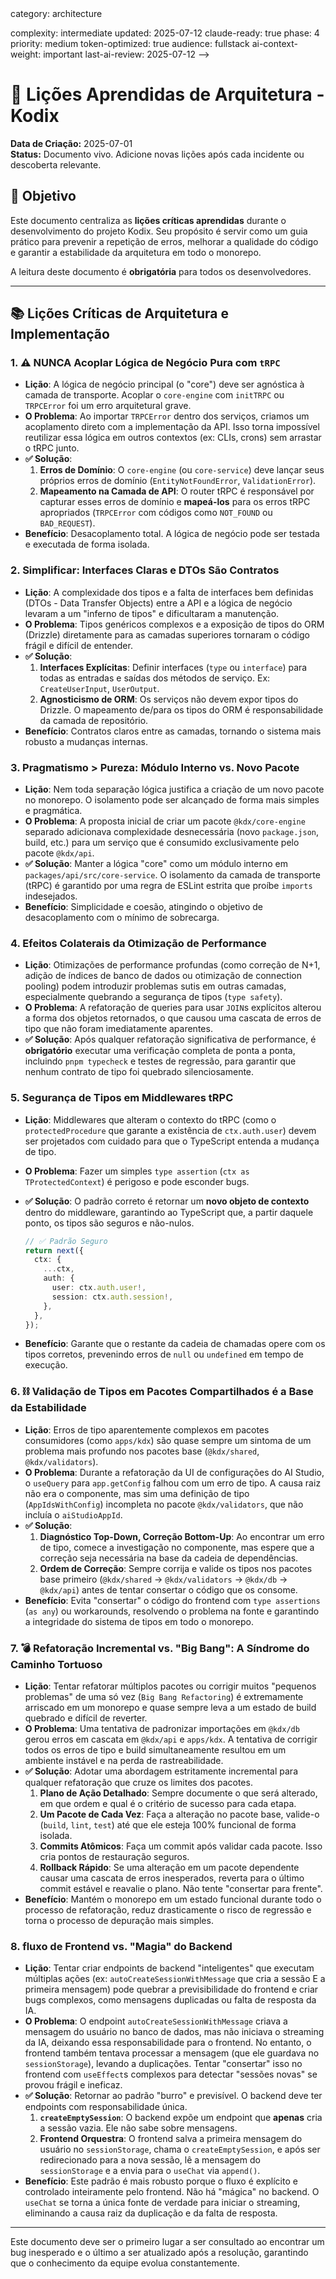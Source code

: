 <!-- AI-METADATA:
<!-- AI-CONTEXT-PRIORITY: always-include="true" summary-threshold="low" -->category: architecture
complexity: intermediate
updated: 2025-07-12
claude-ready: true
phase: 4
priority: medium
token-optimized: true
audience: fullstack
ai-context-weight: important
last-ai-review: 2025-07-12
-->

# 📖 Lições Aprendidas de Arquitetura - Kodix

**Data de Criação:** 2025-07-01  
**Status:** Documento vivo. Adicione novas lições após cada incidente ou descoberta relevante.

## 🎯 Objetivo

Este documento centraliza as **lições críticas aprendidas** durante o desenvolvimento do projeto Kodix. Seu propósito é servir como um guia prático para prevenir a repetição de erros, melhorar a qualidade do código e garantir a estabilidade da arquitetura em todo o monorepo.

A leitura deste documento é **obrigatória** para todos os desenvolvedores.

---

## 📚 Lições Críticas de Arquitetura e Implementação

### 1. ⚠️ NUNCA Acoplar Lógica de Negócio Pura com `tRPC`

- **Lição**: A lógica de negócio principal (o "core") deve ser agnóstica à camada de transporte. Acoplar o `core-engine` com `initTRPC` ou `TRPCError` foi um erro arquitetural grave.
- **O Problema**: Ao importar `TRPCError` dentro dos serviços, criamos um acoplamento direto com a implementação da API. Isso torna impossível reutilizar essa lógica em outros contextos (ex: CLIs, crons) sem arrastar o tRPC junto.
- **✅ Solução**:
  1. **Erros de Domínio**: O `core-engine` (ou `core-service`) deve lançar seus próprios erros de domínio (`EntityNotFoundError`, `ValidationError`).
  2. **Mapeamento na Camada de API**: O router tRPC é responsável por capturar esses erros de domínio e **mapeá-los** para os erros tRPC apropriados (`TRPCError` com códigos como `NOT_FOUND` ou `BAD_REQUEST`).
- **Benefício**: Desacoplamento total. A lógica de negócio pode ser testada e executada de forma isolada.

### 2. Simplificar: Interfaces Claras e DTOs São Contratos

- **Lição**: A complexidade dos tipos e a falta de interfaces bem definidas (DTOs - Data Transfer Objects) entre a API e a lógica de negócio levaram a um "inferno de tipos" e dificultaram a manutenção.
- **O Problema**: Tipos genéricos complexos e a exposição de tipos do ORM (Drizzle) diretamente para as camadas superiores tornaram o código frágil e difícil de entender.
- **✅ Solução**:
  1. **Interfaces Explícitas**: Definir interfaces (`type` ou `interface`) para todas as entradas e saídas dos métodos de serviço. Ex: `CreateUserInput`, `UserOutput`.
  2. **Agnosticismo de ORM**: Os serviços não devem expor tipos do Drizzle. O mapeamento de/para os tipos do ORM é responsabilidade da camada de repositório.
- **Benefício**: Contratos claros entre as camadas, tornando o sistema mais robusto a mudanças internas.

### 3. Pragmatismo > Pureza: Módulo Interno vs. Novo Pacote

- **Lição**: Nem toda separação lógica justifica a criação de um novo pacote no monorepo. O isolamento pode ser alcançado de forma mais simples e pragmática.
- **O Problema**: A proposta inicial de criar um pacote `@kdx/core-engine` separado adicionava complexidade desnecessária (novo `package.json`, build, etc.) para um serviço que é consumido exclusivamente pelo pacote `@kdx/api`.
- **✅ Solução**: Manter a lógica "core" como um módulo interno em `packages/api/src/core-service`. O isolamento da camada de transporte (tRPC) é garantido por uma regra de ESLint estrita que proíbe `imports` indesejados.
- **Benefício**: Simplicidade e coesão, atingindo o objetivo de desacoplamento com o mínimo de sobrecarga.

### 4. Efeitos Colaterais da Otimização de Performance

- **Lição**: Otimizações de performance profundas (como correção de N+1, adição de índices de banco de dados ou otimização de connection pooling) podem introduzir problemas sutis em outras camadas, especialmente quebrando a segurança de tipos (`type safety`).
- **O Problema**: A refatoração de queries para usar `JOIN`s explícitos alterou a forma dos objetos retornados, o que causou uma cascata de erros de tipo que não foram imediatamente aparentes.
- **✅ Solução**: Após qualquer refatoração significativa de performance, é **obrigatório** executar uma verificação completa de ponta a ponta, incluindo `pnpm typecheck` e testes de regressão, para garantir que nenhum contrato de tipo foi quebrado silenciosamente.

### 5. Segurança de Tipos em Middlewares tRPC

- **Lição**: Middlewares que alteram o contexto do tRPC (como o `protectedProcedure` que garante a existência de `ctx.auth.user`) devem ser projetados com cuidado para que o TypeScript entenda a mudança de tipo.
- **O Problema**: Fazer um simples `type assertion` (`ctx as TProtectedContext`) é perigoso e pode esconder bugs.
- **✅ Solução**: O padrão correto é retornar um **novo objeto de contexto** dentro do middleware, garantindo ao TypeScript que, a partir daquele ponto, os tipos são seguros e não-nulos.

  ```typescript
  // ✅ Padrão Seguro
  return next({
    ctx: {
      ...ctx,
      auth: {
        user: ctx.auth.user!,
        session: ctx.auth.session!,
      },
    },
  });
  ```

- **Benefício**: Garante que o restante da cadeia de chamadas opere com os tipos corretos, prevenindo erros de `null` ou `undefined` em tempo de execução.

### 6. ⛓️ Validação de Tipos em Pacotes Compartilhados é a Base da Estabilidade

- **Lição**: Erros de tipo aparentemente complexos em pacotes consumidores (como `apps/kdx`) são quase sempre um sintoma de um problema mais profundo nos pacotes base (`@kdx/shared`, `@kdx/validators`).
- **O Problema**: Durante a refatoração da UI de configurações do AI Studio, o `useQuery` para `app.getConfig` falhou com um erro de tipo. A causa raiz não era o componente, mas sim uma definição de tipo (`AppIdsWithConfig`) incompleta no pacote `@kdx/validators`, que não incluía o `aiStudioAppId`.
- **✅ Solução**:
  1.  **Diagnóstico Top-Down, Correção Bottom-Up**: Ao encontrar um erro de tipo, comece a investigação no componente, mas espere que a correção seja necessária na base da cadeia de dependências.
  2.  **Ordem de Correção**: Sempre corrija e valide os tipos nos pacotes base primeiro (`@kdx/shared` -> `@kdx/validators` -> `@kdx/db` -> `@kdx/api`) antes de tentar consertar o código que os consome.
- **Benefício**: Evita "consertar" o código do frontend com `type assertions` (`as any`) ou workarounds, resolvendo o problema na fonte e garantindo a integridade do sistema de tipos em todo o monorepo.

### 7. 💣 Refatoração Incremental vs. "Big Bang": A Síndrome do Caminho Tortuoso

- **Lição**: Tentar refatorar múltiplos pacotes ou corrigir muitos "pequenos problemas" de uma só vez (`Big Bang Refactoring`) é extremamente arriscado em um monorepo e quase sempre leva a um estado de build quebrado e difícil de reverter.
- **O Problema**: Uma tentativa de padronizar importações em `@kdx/db` gerou erros em cascata em `@kdx/api` e `apps/kdx`. A tentativa de corrigir todos os erros de tipo e build simultaneamente resultou em um ambiente instável e na perda de rastreabilidade.
- **✅ Solução**: Adotar uma abordagem estritamente incremental para qualquer refatoração que cruze os limites dos pacotes.
  1.  **Plano de Ação Detalhado**: Sempre documente o que será alterado, em que ordem e qual é o critério de sucesso para cada etapa.
  2.  **Um Pacote de Cada Vez**: Faça a alteração no pacote base, valide-o (`build`, `lint`, `test`) até que ele esteja 100% funcional de forma isolada.
  3.  **Commits Atômicos**: Faça um commit após validar cada pacote. Isso cria pontos de restauração seguros.
  4.  **Rollback Rápido**: Se uma alteração em um pacote dependente causar uma cascata de erros inesperados, reverta para o último commit estável e reavalie o plano. Não tente "consertar para frente".
- **Benefício**: Mantém o monorepo em um estado funcional durante todo o processo de refatoração, reduz drasticamente o risco de regressão e torna o processo de depuração mais simples.

### 8. fluxo de Frontend vs. "Magia" do Backend

- **Lição**: Tentar criar endpoints de backend "inteligentes" que executam múltiplas ações (ex: `autoCreateSessionWithMessage` que cria a sessão E a primeira mensagem) pode quebrar a previsibilidade do frontend e criar bugs complexos, como mensagens duplicadas ou falta de resposta da IA.
- **O Problema**: O endpoint `autoCreateSessionWithMessage` criava a mensagem do usuário no banco de dados, mas não iniciava o streaming da IA, deixando essa responsabilidade para o frontend. No entanto, o frontend também tentava processar a mensagem (que ele guardava no `sessionStorage`), levando a duplicações. Tentar "consertar" isso no frontend com `useEffect`s complexos para detectar "sessões novas" se provou frágil e ineficaz.
- **✅ Solução**: Retornar ao padrão "burro" e previsível. O backend deve ter endpoints com responsabilidade única.
  1.  **`createEmptySession`**: O backend expõe um endpoint que **apenas** cria a sessão vazia. Ele não sabe sobre mensagens.
  2.  **Frontend Orquestra**: O frontend salva a primeira mensagem do usuário no `sessionStorage`, chama o `createEmptySession`, e após ser redirecionado para a nova sessão, lê a mensagem do `sessionStorage` e a envia para o `useChat` via `append()`.
- **Benefício**: Este padrão é mais robusto porque o fluxo é explícito e controlado inteiramente pelo frontend. Não há "mágica" no backend. O `useChat` se torna a única fonte de verdade para iniciar o streaming, eliminando a causa raiz da duplicação e da falta de resposta.

---

Este documento deve ser o primeiro lugar a ser consultado ao encontrar um bug inesperado e o último a ser atualizado após a resolução, garantindo que o conhecimento da equipe evolua constantemente.
